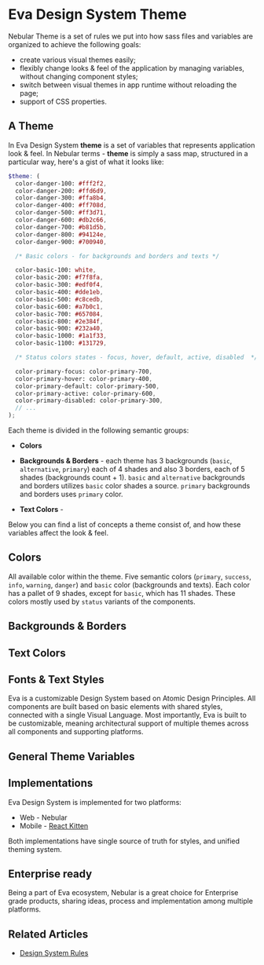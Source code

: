 # Eva Design System Theme

Nebular Theme is a set of rules we put into how sass files and variables are organized to achieve the following goals:

- create various visual themes easily;
- flexibly change looks & feel of the application by managing variables, without changing component styles;
- switch between visual themes in app runtime without reloading the page;
- support of CSS properties.

## A Theme

In Eva Design System **theme** is a set of variables that represents application look & feel.
In Nebular terms - **theme** is simply a sass map, structured in a particular way, here's a gist of what it looks like:

```scss
$theme: (
  color-danger-100: #fff2f2,
  color-danger-200: #ffd6d9,
  color-danger-300: #ffa8b4,
  color-danger-400: #ff708d,
  color-danger-500: #ff3d71,
  color-danger-600: #db2c66,
  color-danger-700: #b81d5b,
  color-danger-800: #94124e,
  color-danger-900: #700940,

  /* Basic colors - for backgrounds and borders and texts */

  color-basic-100: white,
  color-basic-200: #f7f8fa,
  color-basic-300: #edf0f4,
  color-basic-400: #dde1eb,
  color-basic-500: #c8cedb,
  color-basic-600: #a7b0c1,
  color-basic-700: #657084,
  color-basic-800: #2e384f,
  color-basic-900: #232a40,
  color-basic-1000: #1a1f33,
  color-basic-1100: #131729,

  /* Status colors states - focus, hover, default, active, disabled  */

  color-primary-focus: color-primary-700,
  color-primary-hover: color-primary-400,
  color-primary-default: color-primary-500,
  color-primary-active: color-primary-600,
  color-primary-disabled: color-primary-300,
  // ...
);
```

Each theme is divided in the following semantic groups:

- **Colors** 

- **Backgrounds & Borders** - each theme has 3 backgrounds (`basic`, `alternative`, `primary`) each of 4 shades and also 3 borders, each of 5 shades (backgrounds count + 1).
`basic` and `alternative` backgrounds and borders utilizes `basic` color shades a source. `primary` backgrounds and borders uses `primary` color.

- **Text Colors** - 


Below you can find a list of concepts a theme consist of, and how these variables affect the look & feel.

## Colors

All available color within the theme. Five semantic colors (`primary`, `success`, `info`, `warning`, `danger`) and `basic` color (backgrounds and texts).
Each color has a pallet of 9 shades, except for `basic`, which has 11 shades. These colors mostly used by `status` variants of the components.

## Backgrounds & Borders

## Text Colors

## Fonts & Text Styles

Eva is a customizable Design System based on Atomic Design Principles. All components are built based on basic elements with shared styles, connected with a single Visual Language.
Most importantly, Eva is built to be customizable, meaning architectural support of multiple themes across all components and supporting platforms.  

## General Theme Variables

## Implementations

Eva Design System is implemented for two platforms:

- Web - Nebular
- Mobile - [React Kitten](https://github.com/akveo/react-native-ui-kitten/)

Both implementations have single source of truth for styles, and unified theming system.

## Enterprise ready

Being a part of Eva ecosystem, Nebular is a great choice for Enterprise grade products, sharing ideas, process and implementation among multiple platforms. 


## Related Articles

- [Design System Rules](docs/auth/design-system-rules)
